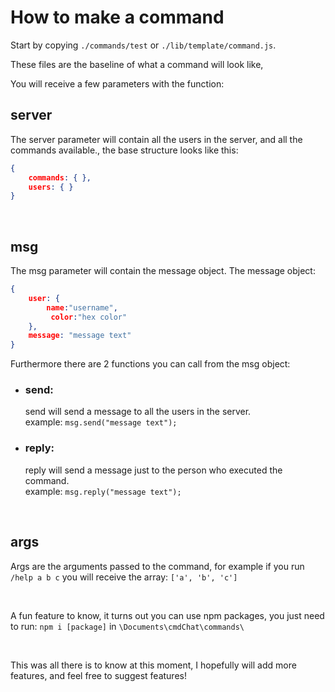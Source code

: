 # How to make a command

Start by copying `./commands/test` or `./lib/template/command.js`.

These files are the baseline of what a command will look like,


You will receive a few parameters with the function:

## server
The server parameter will contain all the users in the server, and all the commands available., the base structure looks like this:
```json
{ 
    commands: { }, 
    users: { } 
}
```
<br>

## msg
The msg parameter will contain the message object.
The message object:
```json
{ 
    user: {
        name:"username",
         color:"hex color"
    },
    message: "message text" 
}
```

Furthermore there are 2 functions you can call from the msg object:

+ ### send:
    send will send a message to all the users in the server.  
    example: `msg.send("message text");`
+ ### reply:
    reply will send a message just to the person who executed the command.  
    example: `msg.reply("message text");`

<br>

## args
Args are the arguments passed to the command, for example if you run  
 `/help a b c` you will receive the array: `['a', 'b', 'c']`

  
<br>    
    

A fun feature to know, it turns out you can use npm packages, you just need to run: `npm i [package]` in `\Documents\cmdChat\commands\`

<br>

This was all there is to know at this moment, I hopefully will add more features, and feel free to suggest features!